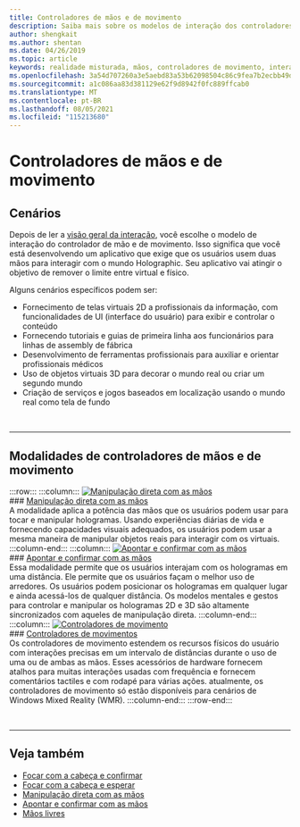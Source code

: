 ```yaml
---
title: Controladores de mãos e de movimento
description: Saiba mais sobre os modelos de interação dos controladores de movimentos e práticas, que podem remover o limite entre o virtual e o físico.
author: shengkait
ms.author: shentan
ms.date: 04/26/2019
ms.topic: article
keywords: realidade misturada, mãos, controladores de movimento, interação, design, headset de realidade misturada, headset de realidade mista do windows, headset de realidade virtual, HoloLens, MRTK, realidade misturada Toolkit
ms.openlocfilehash: 3a54d707260a3e5aebd83a53b62098504c86c9fea7b2ecbb49d3dbd8b72400dd
ms.sourcegitcommit: a1c086aa83d381129e62f9d8942f0fc889ffcab0
ms.translationtype: MT
ms.contentlocale: pt-BR
ms.lasthandoff: 08/05/2021
ms.locfileid: "115213680"
---
```

# <a name="hands-and-motion-controllers"></a>Controladores de mãos e de movimento

## <a name="scenarios"></a>Cenários

Depois de ler a [visão geral da interação](interaction-fundamentals.md), você escolhe o modelo de interação do controlador de mão e de movimento. Isso significa que você está desenvolvendo um aplicativo que exige que os usuários usem duas mãos para interagir com o mundo Holographic. Seu aplicativo vai atingir o objetivo de remover o limite entre virtual e físico.

Alguns cenários específicos podem ser:
* Fornecimento de telas virtuais 2D a profissionais da informação, com funcionalidades de UI (interface do usuário) para exibir e controlar o conteúdo
* Fornecendo tutoriais e guias de primeira linha aos funcionários para linhas de assembly de fábrica
* Desenvolvimento de ferramentas profissionais para auxiliar e orientar profissionais médicos  
* Uso de objetos virtuais 3D para decorar o mundo real ou criar um segundo mundo 
* Criação de serviços e jogos baseados em localização usando o mundo real como tela de fundo

<br>

---

## <a name="hands-and-motion-controllers-modalities"></a>Modalidades de controladores de mãos e de movimento

:::row:::
    :::column:::
       [![Manipulação direta com as mãos](images/hands-and-controllers-direct-manipulation.jpg)](direct-manipulation.md)<br>
       ### <a name="direct-manipulation-with-handsbr"></a>[Manipulação direta com as mãos](direct-manipulation.md)<br>
       A modalidade aplica a potência das mãos que os usuários podem usar para tocar e manipular hologramas. Usando experiências diárias de vida e fornecendo capacidades visuais adequados, os usuários podem usar a mesma maneira de manipular objetos reais para interagir com os virtuais.
    :::column-end:::
    :::column:::
       [![Apontar e confirmar com as mãos](images/hands-and-controllers-point-and-commit.jpg)](point-and-commit.md)<br>
        ### <a name="point-and-commit-with-handsbr"></a>[Apontar e confirmar com as mãos](point-and-commit.md)<br>
        Essa modalidade permite que os usuários interajam com os hologramas em uma distância. Ele permite que os usuários façam o melhor uso de arredores. Os usuários podem posicionar os hologramas em qualquer lugar e ainda acessá-los de qualquer distância. Os modelos mentales e gestos para controlar e manipular os hologramas 2D e 3D são altamente sincronizados com aqueles de manipulação direta.
    :::column-end:::
    :::column:::
       [![Controladores de movimento](images/hands-and-controllers-motion-controllers.jpg)](motion-controllers.md)<br>
       ### <a name="motion-controllersbr"></a>[Controladores de movimentos](motion-controllers.md)<br>
       Os controladores de movimento estendem os recursos físicos do usuário com interações precisas em um intervalo de distâncias durante o uso de uma ou de ambas as mãos. Esses acessórios de hardware fornecem atalhos para muitas interações usadas com frequência e fornecem comentários tactiles e com rodapé para várias ações. atualmente, os controladores de movimento só estão disponíveis para cenários de Windows Mixed Reality (WMR). 
    :::column-end:::
:::row-end:::

<br>

---

## <a name="see-also"></a>Veja também
* [Focar com a cabeça e confirmar](gaze-and-commit.md)
* [Focar com a cabeça e esperar](gaze-and-dwell.md)
* [Manipulação direta com as mãos](direct-manipulation.md)
* [Apontar e confirmar com as mãos](point-and-commit.md)
* [Mãos livres](hands-free.md)
